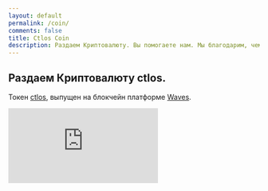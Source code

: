 ```yaml
---
layout: default
permalink: /coin/
comments: false
title: Ctlos Coin
description: Раздаем Криптовалюту. Вы помогаете нам. Мы благодарим, чем можем.
---
```


<section class="hero">
	<div class="text-container">
		<h1 class="editable">Раздаем Криптовалюту <i class="fas fa-coins"></i> <b>ctlos</b>.</h1>
		<p class="subtext editable">Токен <a target="_blank" class="blue" href="https://wavesexplorer.com/tx/EWsfZbTpT3CZXf1CAfmN6EvxXMoRENQjaWZkfaRn7ey7">ctlos</a>, выпущен на блокчейн платформе <a target="_blank" class="blue" href="https://wavesplatform.com">Waves</a>.</p>
		<div class="embed-responsive embed-responsive-16by9">
			<iframe class="embed-responsive-item" src="https://www.youtube.com/embed/xaaAoakklfQ?rel=0" frameborder="0" allow="autoplay; encrypted-media" allowfullscreen></iframe>
		</div>
		<!-- <div class="cta button alt"><a target="_blank" href="/wiki/whois">о нас</a> <a target="_blank" href="/wiki/1install/install-ctlos/">Установка</a></div> -->
	</div>
</section>

<div class="content">
<section>
<div class="container flex">
<div class="text editable">



</div>
</div>
</section>
</div>